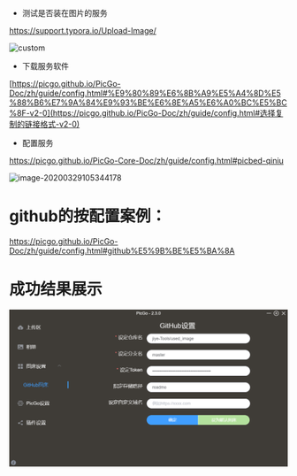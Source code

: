 * 测试是否装在图片的服务

https://support.typora.io/Upload-Image/

![custom](https://support.typora.io/media/image-upload/custom.png)

* 下载服务软件

[https://picgo.github.io/PicGo-Doc/zh/guide/config.html#%E9%80%89%E6%8B%A9%E5%A4%8D%E5%88%B6%E7%9A%84%E9%93%BE%E6%8E%A5%E6%A0%BC%E5%BC%8F-v2-0](https://picgo.github.io/PicGo-Doc/zh/guide/config.html#选择复制的链接格式-v2-0)

* 配置服务

https://picgo.github.io/PicGo-Core-Doc/zh/guide/config.html#picbed-qiniu

![image-20200329105344178](https://i.loli.net/2020/03/29/bytdYBuHrgZwOi1.png)




# github的按配置案例：
https://picgo.github.io/PicGo-Doc/zh/guide/config.html#github%E5%9B%BE%E5%BA%8A



# 成功结果展示

![image-20220404100834779](https://raw.githubusercontent.com/jiye-Tools/used_image/master/readmeimage-20220404100834779.png)